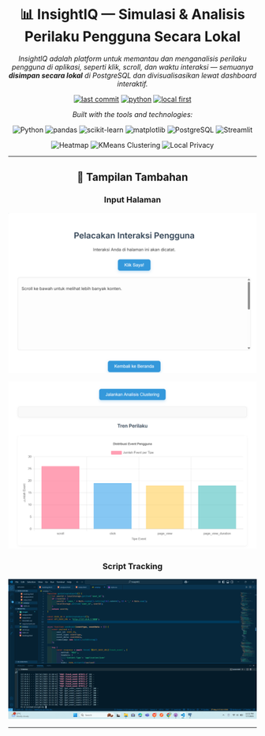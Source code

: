 <div align="center">

# 📊 **InsightIQ — Simulasi & Analisis Perilaku Pengguna Secara Lokal**

*InsightIQ adalah platform untuk memantau dan menganalisis perilaku pengguna di aplikasi, seperti klik, scroll, dan waktu interaksi — semuanya **disimpan secara lokal** di PostgreSQL dan divisualisasikan lewat dashboard interaktif.*

[![last commit](https://img.shields.io/badge/last%20commit-today-brightgreen)](#)
[![python](https://img.shields.io/badge/python-100%25-yellow?logo=python&logoColor=white)](#)
[![local first](https://img.shields.io/badge/Local%20First-✅-blue)](#)

*Built with the tools and technologies:*

![Python](https://img.shields.io/badge/Python-3.10%2B-3776AB?logo=python&logoColor=white)
![pandas](https://img.shields.io/badge/pandas-Data%20Analysis-150458?logo=pandas&logoColor=white)
![scikit-learn](https://img.shields.io/badge/scikit--learn-KMeans-f7931e?logo=scikit-learn&logoColor=white)
![matplotlib](https://img.shields.io/badge/matplotlib-Visualization-11557c?logo=matplotlib&logoColor=white)
![PostgreSQL](https://img.shields.io/badge/PostgreSQL-Database-336791?logo=postgresql&logoColor=white)
![Streamlit](https://img.shields.io/badge/Streamlit-Interactive%20Dashboard-ff4b4b?logo=streamlit&logoColor=white)

![Heatmap](https://img.shields.io/badge/Heatmap%20Visualization-🔥-orange)
![KMeans Clustering](https://img.shields.io/badge/KMeans%20Clustering-🧠-success)
![Local Privacy](https://img.shields.io/badge/Privacy%20First-🔒-blue)

---

## 📸 Tampilan Tambahan

### Input Halaman
![Input Halaman](images/input%20tampilan.png)

![Tampilan Dashboard](images/visual%20hasil%20perilaku.png)

### Script Tracking
![Script Tracking](images/script.png)

---


